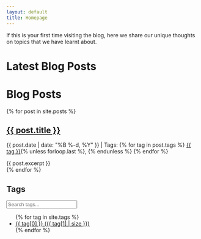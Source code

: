 ```yaml
---
layout: default
title: Homepage
---
```



If this is your first time visiting the blog, here we share our unique thoughts on topics that we have learnt about.

# Latest Blog Posts

<div class="content-wrapper">
  <main class="post-list">
    <h1>Blog Posts</h1>
    {% for post in site.posts %}
      <article class="post" data-tags="{{ post.tags | join: ',' }}">
        <h2><a href="{{ post.url | relative_url }}">{{ post.title }}</a></h2>
        <p class="post-meta">
          {{ post.date | date: "%B %-d, %Y" }} |
          Tags:
          {% for tag in post.tags %}
            <a href="#" class="tag-link" data-tag="{{ tag | downcase }}">{{ tag }}</a>{% unless forloop.last %}, {% endunless %}
          {% endfor %}
        </p>
        {{ post.excerpt }}
      </article>
    {% endfor %}
  </main>

  <aside class="tag-sidebar">
    <h2>Tags</h2>
    <input type="text" id="tag-search" placeholder="Search tags...">
    <ul class="tag-cloud">
    {% for tag in site.tags %}
      <li>
        <a href="#" class="tag-link" data-tag="{{ tag[0] | downcase }}">
          {{ tag[0] }} <span>({{ tag[1] | size }})</span>
        </a>
      </li>
    {% endfor %}
    </ul>
  </aside>
</div>

<div id="tag-results" style="display: none;">
  <h2>Articles tagged with "<span id="current-tag"></span>"</h2>
  <ul id="tagged-posts"></ul>
  <p><a href="#" id="back-to-all">Back to all posts</a></p>
</div>

<script src="{{ '/assets/js/tags.js' | relative_url }}"></script>